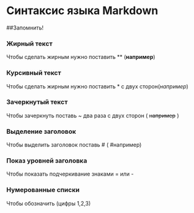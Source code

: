 # Cинтаксис языка Markdown
##Запомнить!
### Жирный текст
Чтобы сделать жирным нужно поставить **  (**например**)
### Курсивный текст
Чтобы сделать жирным нужно поставить * с двух сторон(*например*)
### Зачеркнутый текст
Чтобы зачеркнуть поставь ~ два раза с двух сторон ( ~~например~~ )
### Выделение заголовок
Чтобы выделить заголовок поставь # ( #например)
### Показ уровней заголовка
Чтобы показать подчеркивание знаками = или -
### Нумерованные списки
Чтобы обозначить (цифры 1,2,3)